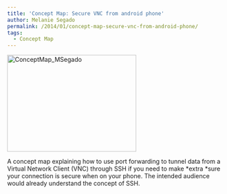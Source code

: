 ```yaml
---
title: 'Concept Map: Secure VNC from android phone'
author: Melanie Segado
permalink: /2014/01/concept-map-secure-vnc-from-android-phone/
tags:
  - Concept Map
---
```

[<img class="alignnone size-medium wp-image-5621" alt="ConceptMap_MSegado" src="http://teaching.software-carpentry.org/wp-content/uploads/2014/01/IMG_20140122_182605-300x225.jpg" width="300" height="225" />][1]

A concept map explaining how to use port forwarding to tunnel data from a Virtual Network Client (VNC) through SSH if you need to make *extra *sure your connection is secure when on your phone. The intended audience would already understand the concept of SSH.

 [1]: http://teaching.software-carpentry.org/wp-content/uploads/2014/01/IMG_20140122_182605.jpg

